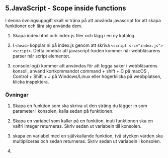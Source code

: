 ## 5.JavaScript - Scope inside functions

I denna övningsuppgift skall ni träna på att använda javascript för att skapa funktioner och lära sig använda dem.

1. Skapa index.html och index.js filer och lägg i en ny katalog.

2. I ```<head>``` kopplar ni på index.js genom att skriva ```<script src="index.js"><script>```. Detta innebär att javascript-koden kommer när webbläsarens parser når script elementet.

3. console.log() kommer att användas för att logga saker i webbläsarens konsoll, använd kortkommandot command + shift + C på macOS , Control + Shift + J på Windows/Linux eller högerklicka på webbplatsen, klicka inspektera.

### Övningar

1. Skapa en funktion som ska skriva ut den sträng du lägger in som parameter i konsolen, kalla sedan på funktionen.

2. Skapa en variabel som kallar på en funktion, inuti funktionen ska en valfri integer returneras. Skriv sedan ut variabeln till konsolen.

3. skapa en variabel med en självkallande funktion, två stycken värden ska multipliceras och sedan returneras. Skriv sedan ut variabeln i konsolen.

4. 
 